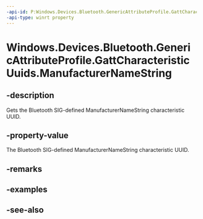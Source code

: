 ----api-id: P:Windows.Devices.Bluetooth.GenericAttributeProfile.GattCharacteristicUuids.ManufacturerNameString
-api-type: winrt property
---<!-- Property syntaxpublic System.Guid ManufacturerNameString { get; }--># Windows.Devices.Bluetooth.GenericAttributeProfile.GattCharacteristicUuids.ManufacturerNameString## -descriptionGets the Bluetooth SIG-defined ManufacturerNameString characteristic UUID.## -property-valueThe Bluetooth SIG-defined ManufacturerNameString characteristic UUID.## -remarks## -examples## -see-also